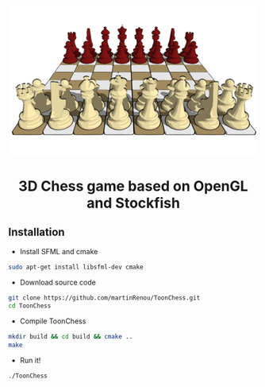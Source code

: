 <p align="center"><img width="700" src="./ToonChess.png"></p>
<h1 align="center"> 3D Chess game based on OpenGL and Stockfish </h1>

## Installation

- Install SFML and cmake
```bash
sudo apt-get install libsfml-dev cmake
```

- Download source code
```bash
git clone https://github.com/martinRenou/ToonChess.git
cd ToonChess
```

- Compile ToonChess
```bash
mkdir build && cd build && cmake ..
make
```

- Run it!
```bash
./ToonChess
```
